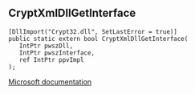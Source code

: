 ## CryptXmlDllGetInterface

```
[DllImport("Crypt32.dll", SetLastError = true)]
public static extern bool CryptXmlDllGetInterface(
   IntPtr pwszDll,
   IntPtr pwszInterface,
   ref IntPtr ppvImpl
);
```

[Microsoft documentation](https://docs.microsoft.com/en-us/windows/win32/api/wincrypt/nf-wincrypt-cryptxmldllgetinterface)
